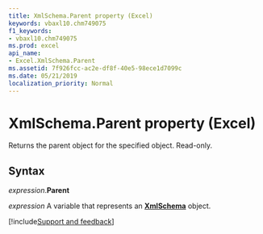 ```yaml
---
title: XmlSchema.Parent property (Excel)
keywords: vbaxl10.chm749075
f1_keywords:
- vbaxl10.chm749075
ms.prod: excel
api_name:
- Excel.XmlSchema.Parent
ms.assetid: 7f926fcc-ac2e-df8f-40e5-98ece1d7099c
ms.date: 05/21/2019
localization_priority: Normal
---
```



# XmlSchema.Parent property (Excel)

Returns the parent object for the specified object. Read-only.


## Syntax

_expression_.**Parent**

_expression_ A variable that represents an **[XmlSchema](Excel.XmlSchema.md)** object.




[!include[Support and feedback](~/includes/feedback-boilerplate.md)]